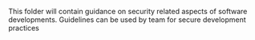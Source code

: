This folder will contain guidance on security related aspects of software developments. Guidelines can be used by team for secure development practices 

